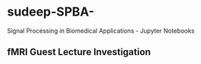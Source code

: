 # sudeep-SPBA-
Signal Processing in Biomedical Applications - Jupyter Notebooks
## fMRI Guest Lecture Investigation
